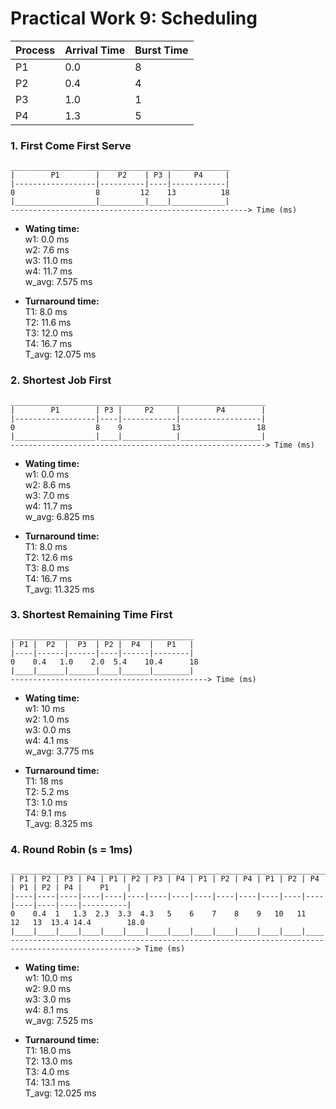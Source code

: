 # Practical Work 9: Scheduling

|Process|Arrival Time|Burst Time|
|----  | --- | --- |
|P1	|0.0|	8|
|P2	|0.4|	4|
|P3	|1.0|	1|
|P4	|1.3|	5|

### 1. First Come First Serve
```
_________________________________________________
|        P1        |    P2    | P3 |     P4     |
|------------------|----------|----|------------|
0                  8         12    13          18
|__________________|__________|____|____________|
-----------------------------------------------------> Time (ms)
```
- **Wating time:**  
w1: 0.0 ms  
w2: 7.6 ms  
w3: 11.0 ms  
w4: 11.7 ms  
w_avg: 7.575 ms  

- **Turnaround time:**  
T1: 8.0 ms  
T2: 11.6 ms  
T3: 12.0 ms  
T4: 16.7 ms  
T_avg: 12.075 ms

### 2. Shortest Job First
```
_________________________________________________________
|        P1        | P3 |     P2     |        P4        |
|------------------|----|------------|------------------|
0                  8    9           13                 18
|__________________|____|____________|__________________|
---------------------------------------------------------> Time (ms)
```
- **Wating time:**  
w1: 0.0 ms  
w2: 8.6 ms  
w3: 7.0 ms  
w4: 11.7 ms  
w_avg: 6.825 ms  

- **Turnaround time:**  
T1: 8.0 ms  
T2: 12.6 ms  
T3: 8.0 ms  
T4: 16.7 ms  
T_avg: 11.325 ms

### 3. Shortest Remaining Time First
```
_________________________________________
| P1 |  P2  |  P3  | P2 |  P4  |   P1   |
|----|------|------|----|------|--------|
0    0.4   1.0    2.0  5.4    10.4      18
|____|______|______|____|______|________|
--------------------------------------------> Time (ms)
```
- **Wating time:**  
w1: 10 ms  
w2: 1.0 ms  
w3: 0.0 ms  
w4: 4.1 ms  
w_avg: 3.775 ms  

- **Turnaround time:**  
T1: 18 ms  
T2: 5.2 ms  
T3: 1.0 ms  
T4: 9.1 ms  
T_avg: 8.325 ms

### 4. Round Robin (s = 1ms)
```
_________________________________________________________________________________________________
| P1 | P2 | P3 | P4 | P1 | P2 | P3 | P4 | P1 | P2 | P4 | P1 | P2 | P4 | P1 | P2 | P4 |    P1    |
|----|----|----|----|----|----|----|----|----|----|----|----|----|----|----|----|----|----------|
0    0.4  1   1.3  2.3  3.3  4.3   5    6    7    8    9   10   11   12   13  13.4 14.4        18.0
|____|____|____|____|____|____|____|____|____|____|____|____|____|____|____|____|____|__________|
--------------------------------------------------------------------------------------------------> Time (ms)
```
- **Wating time:**  
w1: 10.0 ms  
w2: 9.0 ms  
w3: 3.0 ms  
w4: 8.1 ms  
w_avg: 7.525 ms  

- **Turnaround time:**  
T1: 18.0 ms  
T2: 13.0 ms  
T3: 4.0 ms  
T4: 13.1 ms  
T_avg: 12.025 ms
